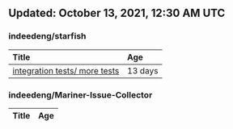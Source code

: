 ## Updated: October 13, 2021, 12:30 AM UTC


### indeedeng/starfish
|**Title**|**Age**|
|:----|:----|
|[integration tests/ more tests](https://github.com/indeedeng/starfish/issues/117)|13&nbsp;days|


### indeedeng/Mariner-Issue-Collector
|**Title**|**Age**|
|:----|:----|